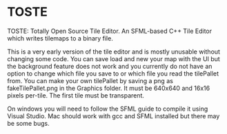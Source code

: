 # TOSTE
TOSTE: Totally Open Source Tile Editor.  An SFML-based C++ Tile Editor which writes tilemaps to a binary file.

This is a very early version of the tile editor and is mostly unusable without changing some code.  You can save load and new your map with the UI but the background feature does not work and you currently do not have an option to change which file you save to or which file you read the tilePallet from.  You can make your own tilePallet by saving a png as fakeTilePallet.png in the Graphics folder.  It must be 640x640 and 16x16 pixels per-tile.  The first tile must be transparent.

On windows you will need to follow the SFML guide to compile it using Visual Studio.  Mac should work with gcc and SFML installed but there may be some bugs.

